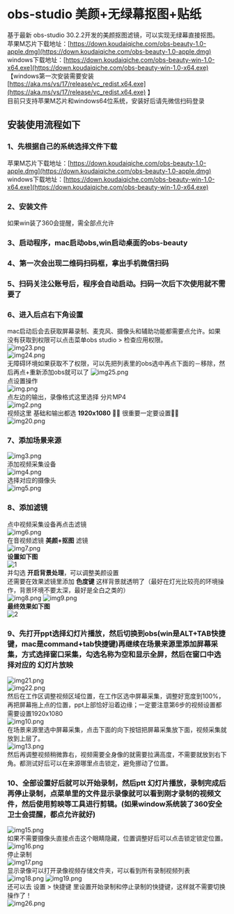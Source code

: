 # obs-studio 美颜+无绿幕抠图+贴纸
基于最新 obs-studio 30.2.2开发的美颜抠图滤镜，可以实现无绿幕直接抠图。<br>
苹果M芯片下载地址：[https://down.koudaiqiche.com/obs-beauty-1.0-apple.dmg](https://down.koudaiqiche.com/obs-beauty-1.0-apple.dmg)<br>
windows下载地址：[https://down.koudaiqiche.com/obs-beauty-win-1.0-x64.exe](https://down.koudaiqiche.com/obs-beauty-win-1.0-x64.exe)<br>
【windows第一次安装需要安装 [https://aka.ms/vs/17/release/vc_redist.x64.exe](https://aka.ms/vs/17/release/vc_redist.x64.exe) 】<br>
目前只支持苹果M芯片和windows64位系统，安装好后请先微信扫码登录<br>
## 安装使用流程如下<br>
### 1、先根据自己的系统选择文件下载<br>
苹果M芯片下载地址：[https://down.koudaiqiche.com/obs-beauty-1.0-apple.dmg](https://down.koudaiqiche.com/obs-beauty-1.0-apple.dmg)<br>
windows下载地址：[https://down.koudaiqiche.com/obs-beauty-win-1.0-x64.exe](https://down.koudaiqiche.com/obs-beauty-win-1.0-x64.exe)<br>
### 2、安装文件<br>
如果win装了360会提醒，需全部点允许<br>
### 3、启动程序，mac启动obs,win启动桌面的obs-beauty<br>
### 4、第一次会出现二维码扫码框，拿出手机微信扫码<br>
### 5、扫码关注公账号后，程序会自动启动。扫码一次后下次使用就不需要了<br>
### 6、进入后点右下角设置<br>
mac启动后会去获取屏幕录制、麦克风、摄像头和辅助功能都需要点允许。如果没有获取到权限可以点击菜单obs studio > 检查应用权限。<br>
![img23.png](assets/img23.png)<br>
![img24.png](assets/img24.png)<br>
无障碍环境如果获取不了权限，可以先把列表里的obs选中再点下面的－移除，然后再点+重新添加obs就可以了
![img25.png](assets/img25.png)<br>
点设置操作<br>
![img.png](assets/img.png)<br>
点左边的输出，录像格式这里选择 分片MP4<br>
![img2.png](assets/img2.png)<br>
视频这里 基础和输出都选 **1920x1080** 🌟🌟 很重要一定要设置🌟🌟<br>
![img20.png](assets/img20.png)<br>
### 7、添加场景来源<br>
![img3.png](assets/img3.png)<br>
添加视频采集设备<br>
![img4.png](assets/img4.png)<br>
选择对应的摄像头<br>
![img5.png](assets/img5.png)
### 8、添加滤镜<br>
点中视频采集设备再点击滤镜<br>
![img6.png](assets/img6.png)<br>
在音视频滤镜  **美颜+抠图** 滤镜<br>
![img7.png](assets/img7.png)<br>
**设置如下图**<br>
![1](assets/1.jpg)<br>
并勾选 **开启背景处理**，可以调整美颜设置<br>
还需要在效果滤镜里添加 **色度键**  这样背景就透明了（最好在灯光比较亮的环境操作，背景环境不要太深，最好是全白之类的）<br>
![img8.png](assets/img8.png) ![img9.png](assets/img9.png)<br>
**最终效果如下图**<br>
![2](assets/2.jpg)<br>
### 9、先打开ppt选择幻灯片播放，然后切换到obs(win是ALT+TAB快捷键，mac是command+tab快捷键)再继续在场景来源里添加屏幕采集，方式选择窗口采集，勾选名称为空和显示全屏，然后在窗口中选择对应的 幻灯片放映<br>
![img21.png](assets/img21.png)<br>
![img22.png](assets/img22.png)<br>
然后在工作区调整视频区域位置，在工作区选中屏幕采集，调整好宽度到100%，再把屏幕拖上点的位置，ppt上部恰好沿着边缘；一定要注意第6步的视频设置都需要设置1920x1080<br>
![img10.png](assets/img10.png)<br>
在场景来源里选中屏幕采集，点击下面的向下按钮把屏幕采集放下面，视频采集就放到上层了。<br>
![img13.png](assets/img13.png)<br>
然后再调整视频稍微靠右，视频需要全身像的就需要拉满高度，不需要就放到右下角。都测试好后可以在来源哪里点击锁定，避免挪动了位置。<br>
### 10、全部设置好后就可以开始录制，然后ptt 幻灯片播放，录制完成后再停止录制，点菜单里的文件显示录像就可以看到刚才录制的视频文件，然后使用剪映等工具进行剪辑。(如果window系统装了360安全卫士会提醒，都点允许就好)<br>
![img15.png](assets/img15.png)<br>
如果不需要摄像头直接点击这个眼睛隐藏，位置调整好后可以点击锁定锁定位置。<br>
![img16.png](assets/img16.png)<br>
停止录制<br>
![img17.png](assets/img17.png)<br>
显示录像可以打开录像视频存储文件夹，可以看到所有录制视频列表<br>
![img18.png](assets/img18.png)
![img19.png](assets/img19.png)<br>
还可以去 设置 > 快捷键 里设置开始录制和停止录制的快捷键，这样就不需要切换操作了！<br>
![img26.png](assets/img26.png)<br>

